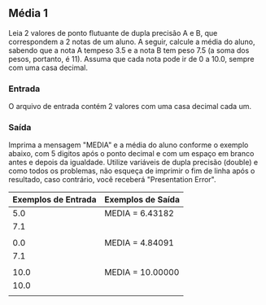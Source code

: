 ## Média 1

Leia 2 valores de ponto flutuante de dupla precisão A e B, que correspondem a 2 notas de um aluno. A seguir, calcule a média do aluno, sabendo que a nota A tempeso 3.5 e a nota B tem peso 7.5 (a soma dos pesos, portanto, é 11). Assuma que cada nota pode ir de 0  a 10.0, sempre com uma casa decimal.

### Entrada

O arquivo de entrada contém 2 valores com uma casa decimal cada um.

### Saída

Imprima a mensagem "MEDIA" e a média do aluno conforme o exemplo abaixo, com 5 digitos após o ponto decimal e com um espaço em branco antes e depois da igualdade. Utilize variáveis de dupla precisão (double) e como todos os problemas, não esqueça de imprimir o fim de linha após o resultado, caso contrário, você receberá "Presentation Error".

|**Exemplos de Entrada**|**Exemplos de Saída**|
|       :---        |   :---          |
|5.0                |MEDIA = 6.43182  |
|7.1                |                 |
|                   |                 |
|0.0                |MEDIA = 4.84091  |
|7.1                |                 |
|                   |                 |
|10.0               |MEDIA = 10.00000 |
|10.0               |                 |
|||
